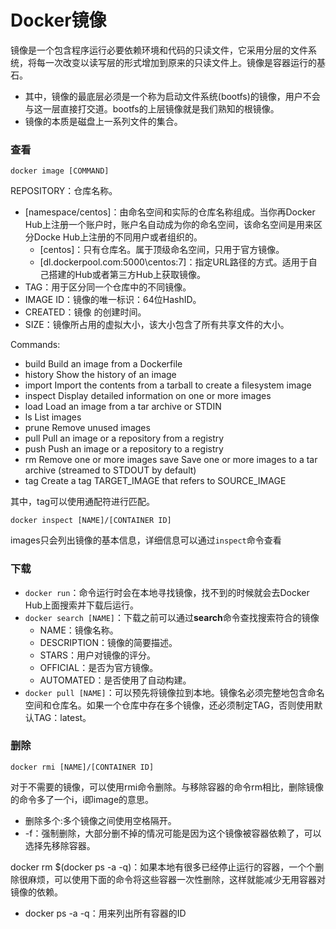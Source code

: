 # Docker镜像

镜像是一个包含程序运行必要依赖环境和代码的只读文件，它采用分层的文件系统，将每一次改变以读写层的形式增加到原来的只读文件上。镜像是容器运行的基石。

* 其中，镜像的最底层必须是一个称为启动文件系统\(bootfs\)的镜像，用户不会与这一层直接打交道。bootfs的上层镜像就是我们熟知的根镜像。 
* 镜像的本质是磁盘上一系列文件的集合。

### 查看

```text
docker image [COMMAND]
```

REPOSITORY：仓库名称。

* \[namespace/centos\]：由命名空间和实际的仓库名称组成。当你再Docker Hub上注册一个账户时，账户名自动成为你的命名空间，该命名空间是用来区分Docke Hub上注册的不同用户或者组织的。 
  * \[centos\]：只有仓库名。属于顶级命名空间，只用于官方镜像。 
  * \[dl.dockerpool.com:5000\centos:7\]：指定URL路径的方式。适用于自己搭建的Hub或者第三方Hub上获取镜像。 
* TAG：用于区分同一个仓库中的不同镜像。 
* IMAGE ID：镜像的唯一标识：64位HashID。 
* CREATED：镜像 的创建时间。 
* SIZE：镜像所占用的虚拟大小，该大小包含了所有共享文件的大小。 

Commands: 

* build Build an image from a Dockerfile 
* history Show the history of an image 
* import Import the contents from a tarball to create a filesystem image 
* inspect Display detailed information on one or more images 
* load Load an image from a tar archive or STDIN 
* ls List images 
* prune Remove unused images 
* pull Pull an image or a repository from a registry 
* push Push an image or a repository to a registry 
* rm Remove one or more images save Save one or more images to a tar archive \(streamed to STDOUT by default\) 
* tag Create a tag TARGET\_IMAGE that refers to SOURCE\_IMAGE

其中，tag可以使用通配符进行匹配。

```text
docker inspect [NAME]/[CONTAINER ID]
```

images只会列出镜像的基本信息，详细信息可以通过`inspect`命令查看

### 下载

* `docker run`：命令运行时会在本地寻找镜像，找不到的时候就会去Docker Hub上面搜索并下载后运行。
* `docker search [NAME]`：下载之前可以通过**search**命令查找搜索符合的镜像
  * NAME：镜像名称。
  * DESCRIPTION：镜像的简要描述。
  * STARS：用户对镜像的评分。
  * OFFICIAL：是否为官方镜像。
  * AUTOMATED：是否使用了自动构建。
* `docker pull [NAME]`：可以预先将镜像拉到本地。镜像名必须完整地包含命名空间和仓库名。如果一个仓库中存在多个镜像，还必须制定TAG，否则使用默认TAG：latest。

### 删除

```text
docker rmi [NAME]/[CONTAINER ID]
```

对于不需要的镜像，可以使用rmi命令删除。与移除容器的命令rm相比，删除镜像的命令多了一个i，i即image的意思。

* 删除多个:多个镜像之间使用空格隔开。 
* -f：强制删除，大部分删不掉的情况可能是因为这个镜像被容器依赖了，可以选择先移除容器。 

docker rm $\(docker ps -a -q\)：如果本地有很多已经停止运行的容器，一个个删除很麻烦，可以使用下面的命令将这些容器一次性删除，这样就能减少无用容器对镜像的依赖。

* docker ps -a -q：用来列出所有容器的ID

